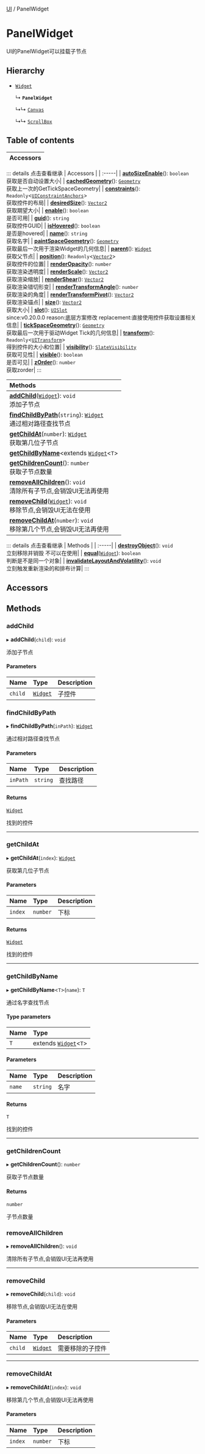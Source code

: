 [UI](../modules/UI.UI.md) / PanelWidget

# PanelWidget <Badge type="tip" text="Class" /> <Score text="PanelWidget" />

UI的PanelWidget可以挂载子节点

## Hierarchy

- [`Widget`](UI.Widget.md)

  ↳ **`PanelWidget`**

  ↳↳ [`Canvas`](UI.Canvas.md)

  ↳↳ [`ScrollBox`](UI.ScrollBox.md)

## Table of contents

| Accessors |
| :-----|


::: details 点击查看继承
| Accessors |
| :-----|
| **[autoSizeEnable](UI.Widget.md#autosizeenable)**(): `boolean` <br> 获取是否自动设置大小|
| **[cachedGeometry](UI.Widget.md#cachedgeometry)**(): [`Geometry`](UI.Geometry.md) <br> 获取上一次的GetTickSpaceGeometry|
| **[constraints](UI.Widget.md#constraints)**(): `Readonly`<[`UIConstraintAnchors`](UI.UIConstraintAnchors.md)\> <br> 获取控件的布局|
| **[desiredSize](UI.Widget.md#desiredsize)**(): [`Vector2`](Type.Vector2.md) <br> 获取期望大小|
| **[enable](UI.Widget.md#enable)**(): `boolean` <br> 是否可用|
| **[guid](UI.Widget.md#guid)**(): `string` <br> 获取控件GUID|
| **[isHovered](UI.Widget.md#ishovered)**(): `boolean` <br> 是否是hovered|
| **[name](UI.Widget.md#name)**(): `string` <br> 获取名字|
| **[paintSpaceGeometry](UI.Widget.md#paintspacegeometry)**(): [`Geometry`](UI.Geometry.md) <br> 获取最后一次用于渲染Widget的几何信息|
| **[parent](UI.Widget.md#parent)**(): [`Widget`](UI.Widget.md) <br> 获取父节点|
| **[position](UI.Widget.md#position)**(): `Readonly`<[`Vector2`](Type.Vector2.md)\> <br> 获取控件的位置|
| **[renderOpacity](UI.Widget.md#renderopacity)**(): `number` <br> 获取渲染透明度|
| **[renderScale](UI.Widget.md#renderscale)**(): [`Vector2`](Type.Vector2.md) <br> 获取渲染缩放|
| **[renderShear](UI.Widget.md#rendershear)**(): [`Vector2`](Type.Vector2.md) <br> 获取渲染错切形变|
| **[renderTransformAngle](UI.Widget.md#rendertransformangle)**(): `number` <br> 获取渲染的角度|
| **[renderTransformPivot](UI.Widget.md#rendertransformpivot)**(): [`Vector2`](Type.Vector2.md) <br> 获取渲染锚点|
| **[size](UI.Widget.md#size)**(): [`Vector2`](Type.Vector2.md) <br> 获取大小|
| **[slot](UI.Widget.md#slot)**(): [`UISlot`](UI.UISlot.md) <br> since:v0.20.0.0 reason:底层方案修改 replacement:直接使用控件获取设置相关信息|
| **[tickSpaceGeometry](UI.Widget.md#tickspacegeometry)**(): [`Geometry`](UI.Geometry.md) <br> 获取最后一次用于驱动Widget Tick的几何信息|
| **[transform](UI.Widget.md#transform)**(): `Readonly`<[`UITransform`](UI.UITransform.md)\> <br> 得到控件的大小和位置|
| **[visibility](UI.Widget.md#visibility)**(): [`SlateVisibility`](../enums/UI.SlateVisibility.md) <br> 获取可见性|
| **[visible](UI.Widget.md#visible)**(): `boolean` <br> 是否可见|
| **[zOrder](UI.Widget.md#zorder)**(): `number` <br> 获取zorder|
:::


| Methods |
| :-----|
| **[addChild](UI.PanelWidget.md#addchild)**([`Widget`](UI.Widget.md)): `void` <br> 添加子节点|
| **[findChildByPath](UI.PanelWidget.md#findchildbypath)**(`string`): [`Widget`](UI.Widget.md) <br> 通过相对路径查找节点|
| **[getChildAt](UI.PanelWidget.md#getchildat)**(`number`): [`Widget`](UI.Widget.md) <br> 获取第几位子节点|
| **[getChildByName](UI.PanelWidget.md#getchildbyname)**<extends [`Widget`](UI.Widget.md)<`T`\> |\>(`string`): extends [`Widget`](UI.Widget.md)<`T`\> | <br> 通过名字查找节点|
| **[getChildrenCount](UI.PanelWidget.md#getchildrencount)**(): `number` <br> 获取子节点数量|
| **[removeAllChildren](UI.PanelWidget.md#removeallchildren)**(): `void` <br> 清除所有子节点,会销毁UI无法再使用|
| **[removeChild](UI.PanelWidget.md#removechild)**([`Widget`](UI.Widget.md)): `void` <br> 移除节点,会销毁UI无法在使用|
| **[removeChildAt](UI.PanelWidget.md#removechildat)**(`number`): `void` <br> 移除第几个节点,会销毁UI无法再使用|


::: details 点击查看继承
| Methods |
| :-----|
| **[destroyObject](UI.Widget.md#destroyobject)**(): `void` <br> 立刻移除并销毁 不可以在使用|
| **[equal](UI.Widget.md#equal)**([`Widget`](UI.Widget.md)): `boolean` <br> 判断是不是同一个对象|
| **[invalidateLayoutAndVolatility](UI.Widget.md#invalidatelayoutandvolatility)**(): `void` <br> 立刻触发重新渲染的和排布计算|
:::


## Accessors

## Methods

### addChild <Score text="addChild" /> 

▸ **addChild**(`child`): `void` <Badge type="tip" text="other" />

添加子节点


#### Parameters

| Name | Type | Description |
| :------ | :------ | :------ |
| `child` | [`Widget`](UI.Widget.md) | 子控件 |



### findChildByPath <Score text="findChildByPath" /> 

▸ **findChildByPath**(`inPath`): [`Widget`](UI.Widget.md) <Badge type="tip" text="other" />

通过相对路径查找节点


#### Parameters

| Name | Type | Description |
| :------ | :------ | :------ |
| `inPath` | `string` | 查找路径 |

#### Returns

[`Widget`](UI.Widget.md)

找到的控件

___

### getChildAt <Score text="getChildAt" /> 

▸ **getChildAt**(`index`): [`Widget`](UI.Widget.md) <Badge type="tip" text="other" />

获取第几位子节点


#### Parameters

| Name | Type | Description |
| :------ | :------ | :------ |
| `index` | `number` | 下标 |

#### Returns

[`Widget`](UI.Widget.md)

找到的控件

___

### getChildByName <Score text="getChildByName" /> 

▸ **getChildByName**<`T`\>(`name`): `T` <Badge type="tip" text="other" />

通过名字查找节点


#### Type parameters

| Name | Type |
| :------ | :------ |
| `T` | extends [`Widget`](UI.Widget.md)<`T`\> |

#### Parameters

| Name | Type | Description |
| :------ | :------ | :------ |
| `name` | `string` | 名字 |

#### Returns

`T`

找到的控件

___

### getChildrenCount <Score text="getChildrenCount" /> 

▸ **getChildrenCount**(): `number` <Badge type="tip" text="other" />

获取子节点数量


#### Returns

`number`

子节点数量


### removeAllChildren <Score text="removeAllChildren" /> 

▸ **removeAllChildren**(): `void` <Badge type="tip" text="other" />

清除所有子节点,会销毁UI无法再使用



___

### removeChild <Score text="removeChild" /> 

▸ **removeChild**(`child`): `void` <Badge type="tip" text="other" />

移除节点,会销毁UI无法在使用


#### Parameters

| Name | Type | Description |
| :------ | :------ | :------ |
| `child` | [`Widget`](UI.Widget.md) | 需要移除的子控件 |


___

### removeChildAt <Score text="removeChildAt" /> 

▸ **removeChildAt**(`index`): `void` <Badge type="tip" text="other" />

移除第几个节点,会销毁UI无法再使用


#### Parameters

| Name | Type | Description |
| :------ | :------ | :------ |
| `index` | `number` | 下标 |

